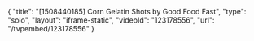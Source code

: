 {
    "title": "[1508440185] Corn Gelatin Shots by Good Food Fast",
    "type": "solo",
    "layout": "iframe-static",
    "videoId": "123178556",
    "url": "\/tvpembed\/123178556"
}